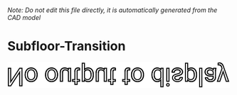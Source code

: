 ###### Note: Do not edit this file directly, it is automatically generated from the CAD model

# Subfloor-Transition

![](/project.svg)



 


